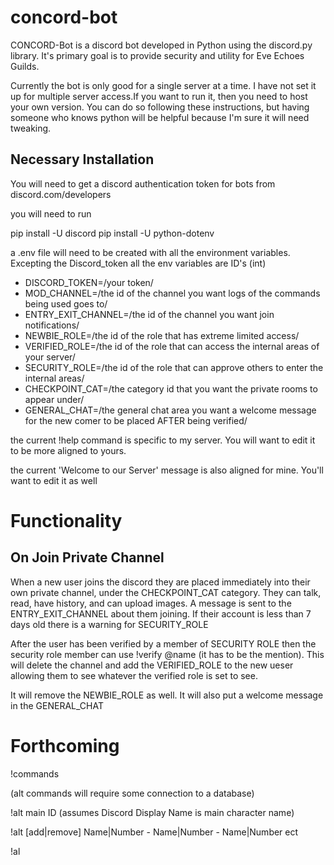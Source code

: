 # concord-bot

CONCORD-Bot is a discord bot developed in Python using the discord.py library. It's primary goal is to provide security and utility for Eve Echoes Guilds.

Currently the bot is only good for a single server at a time. I have not set it up for multiple server access.If you want to run it, then you need to host your own version. You can do so following these instructions, but having someone who knows python will be helpful because I'm sure it will need tweaking.

## Necessary Installation

You will need to get a discord authentication token for bots from discord.com/developers

you will need to run

pip install -U discord
pip install -U python-dotenv

a .env file will need to be created with all the environment variables. Excepting the Discord_token all the env variables are ID's (int)

* DISCORD_TOKEN=/your token/
* MOD_CHANNEL=/the id of the channel you want logs of the commands being used goes to/
* ENTRY_EXIT_CHANNEL=/the id of the channel you want join notifications/
* NEWBIE_ROLE=/the id of the role that has extreme limited access/
* VERIFIED_ROLE=/the id of the role that can access the internal areas of your server/
* SECURITY_ROLE=/the id of the role that can approve others to enter the internal areas/
* CHECKPOINT_CAT=/the category id that you want the private rooms to appear under/
* GENERAL_CHAT=/the general chat area you want a welcome message for the new comer to be placed AFTER being verified/

the current !help command is specific to my server. You will want to edit it to be more aligned to yours.

the current 'Welcome to our Server' message is also aligned for mine. You'll want to edit it as well

# Functionality

## On Join Private Channel
When a new user joins the discord they are placed immediately into their own private channel, under the CHECKPOINT_CAT category. They can talk, read, have history, and can upload images.  A message is sent to the ENTRY_EXIT_CHANNEL about them joining. If their account is less than 7 days old there is a warning for SECURITY_ROLE

After the user has been verified by a member of SECURITY ROLE then the security role member can use !verify @name (it has to be the mention). This will delete the channel and add the VERIFIED_ROLE to the new ueser allowing them to see whatever the verified role is set to see.

It will remove the NEWBIE_ROLE as well. It will also put a welcome message in the GENERAL_CHAT

# Forthcoming

!commands

(alt commands will require some connection to a database)

!alt main ID (assumes Discord Display Name is main character name)

!alt [add|remove] Name|Number - Name|Number - Name|Number ect

!al
